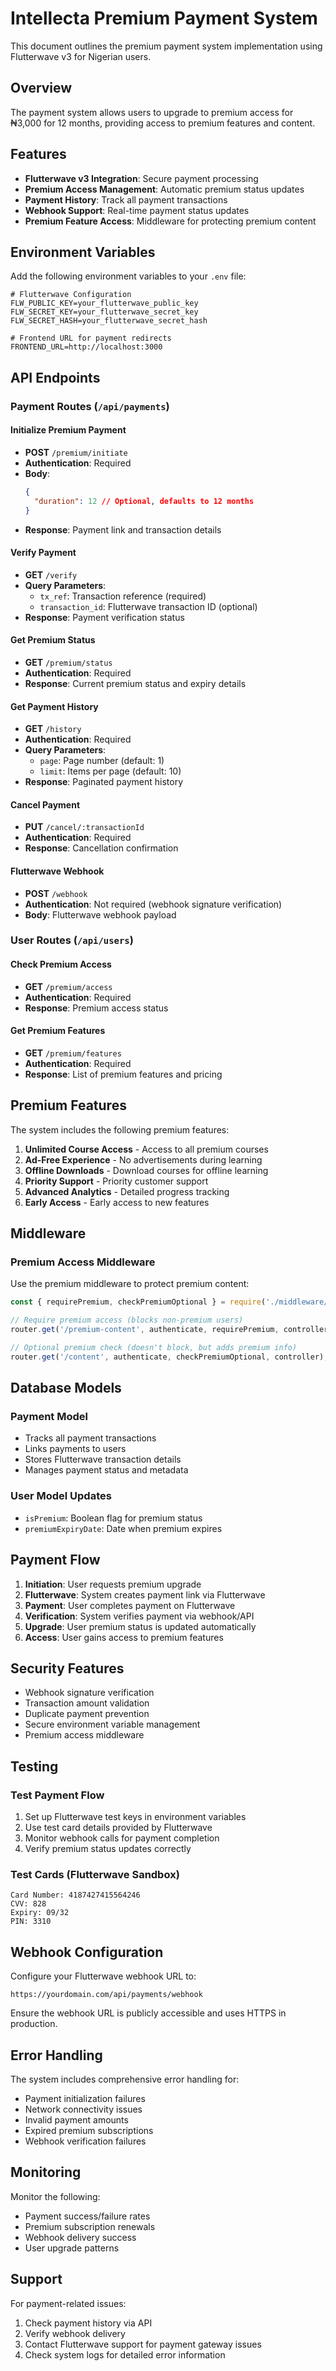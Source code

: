# Intellecta Premium Payment System

This document outlines the premium payment system implementation using Flutterwave v3 for Nigerian users.

## Overview

The payment system allows users to upgrade to premium access for ₦3,000 for 12 months, providing access to premium features and content.

## Features

- **Flutterwave v3 Integration**: Secure payment processing
- **Premium Access Management**: Automatic premium status updates
- **Payment History**: Track all payment transactions
- **Webhook Support**: Real-time payment status updates
- **Premium Feature Access**: Middleware for protecting premium content

## Environment Variables

Add the following environment variables to your `.env` file:

```env
# Flutterwave Configuration
FLW_PUBLIC_KEY=your_flutterwave_public_key
FLW_SECRET_KEY=your_flutterwave_secret_key
FLW_SECRET_HASH=your_flutterwave_secret_hash

# Frontend URL for payment redirects
FRONTEND_URL=http://localhost:3000
```

## API Endpoints

### Payment Routes (`/api/payments`)

#### Initialize Premium Payment
- **POST** `/premium/initiate`
- **Authentication**: Required
- **Body**: 
  ```json
  {
    "duration": 12 // Optional, defaults to 12 months
  }
  ```
- **Response**: Payment link and transaction details

#### Verify Payment
- **GET** `/verify`
- **Query Parameters**: 
  - `tx_ref`: Transaction reference (required)
  - `transaction_id`: Flutterwave transaction ID (optional)
- **Response**: Payment verification status

#### Get Premium Status
- **GET** `/premium/status`
- **Authentication**: Required
- **Response**: Current premium status and expiry details

#### Get Payment History
- **GET** `/history`
- **Authentication**: Required
- **Query Parameters**: 
  - `page`: Page number (default: 1)
  - `limit`: Items per page (default: 10)
- **Response**: Paginated payment history

#### Cancel Payment
- **PUT** `/cancel/:transactionId`
- **Authentication**: Required
- **Response**: Cancellation confirmation

#### Flutterwave Webhook
- **POST** `/webhook`
- **Authentication**: Not required (webhook signature verification)
- **Body**: Flutterwave webhook payload

### User Routes (`/api/users`)

#### Check Premium Access
- **GET** `/premium/access`
- **Authentication**: Required
- **Response**: Premium access status

#### Get Premium Features
- **GET** `/premium/features`
- **Authentication**: Required
- **Response**: List of premium features and pricing

## Premium Features

The system includes the following premium features:

1. **Unlimited Course Access** - Access to all premium courses
2. **Ad-Free Experience** - No advertisements during learning
3. **Offline Downloads** - Download courses for offline learning
4. **Priority Support** - Priority customer support
5. **Advanced Analytics** - Detailed progress tracking
6. **Early Access** - Early access to new features

## Middleware

### Premium Access Middleware

Use the premium middleware to protect premium content:

```javascript
const { requirePremium, checkPremiumOptional } = require('./middleware/premium.middleware');

// Require premium access (blocks non-premium users)
router.get('/premium-content', authenticate, requirePremium, controller);

// Optional premium check (doesn't block, but adds premium info)
router.get('/content', authenticate, checkPremiumOptional, controller);
```

## Database Models

### Payment Model
- Tracks all payment transactions
- Links payments to users
- Stores Flutterwave transaction details
- Manages payment status and metadata

### User Model Updates
- `isPremium`: Boolean flag for premium status
- `premiumExpiryDate`: Date when premium expires

## Payment Flow

1. **Initiation**: User requests premium upgrade
2. **Flutterwave**: System creates payment link via Flutterwave
3. **Payment**: User completes payment on Flutterwave
4. **Verification**: System verifies payment via webhook/API
5. **Upgrade**: User premium status is updated automatically
6. **Access**: User gains access to premium features

## Security Features

- Webhook signature verification
- Transaction amount validation
- Duplicate payment prevention
- Secure environment variable management
- Premium access middleware

## Testing

### Test Payment Flow

1. Set up Flutterwave test keys in environment variables
2. Use test card details provided by Flutterwave
3. Monitor webhook calls for payment completion
4. Verify premium status updates correctly

### Test Cards (Flutterwave Sandbox)

```
Card Number: 4187427415564246
CVV: 828
Expiry: 09/32
PIN: 3310
```

## Webhook Configuration

Configure your Flutterwave webhook URL to:
```
https://yourdomain.com/api/payments/webhook
```

Ensure the webhook URL is publicly accessible and uses HTTPS in production.

## Error Handling

The system includes comprehensive error handling for:
- Payment initialization failures
- Network connectivity issues
- Invalid payment amounts
- Expired premium subscriptions
- Webhook verification failures

## Monitoring

Monitor the following:
- Payment success/failure rates
- Premium subscription renewals
- Webhook delivery success
- User upgrade patterns

## Support

For payment-related issues:
1. Check payment history via API
2. Verify webhook delivery
3. Contact Flutterwave support for payment gateway issues
4. Check system logs for detailed error information
